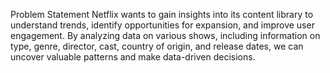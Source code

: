 Problem Statement
Netflix wants to gain insights into its content library to understand trends, identify opportunities for expansion, and improve user engagement. By analyzing data on various shows, including information on type, genre, director, cast, country of origin, and release dates, we can uncover valuable patterns and make data-driven decisions.
